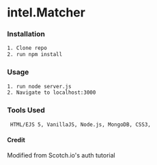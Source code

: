 # intel.Matcher

### Installation
```sh
1. Clone repo
2. run npm install
```

### Usage
```sh
1. run node server.js
2. Navigate to localhost:3000
```
### Tools Used
```sh
 HTML/EJS 5, VanillaJS, Node.js, MongoDB, CSS3,
```
#### Credit
Modified from Scotch.io's auth tutorial
